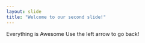 ```yaml
---
layout: slide
title: "Welcome to our second slide!"
---
```

Everything is Awesome
Use the left arrow to go back!
